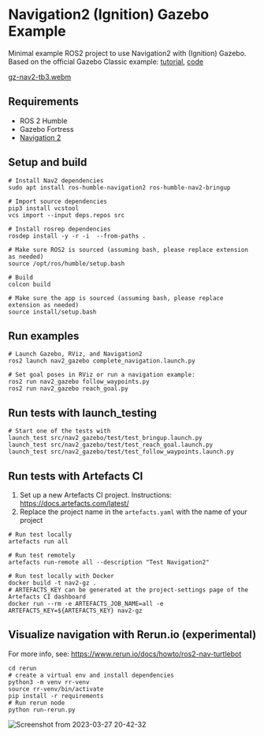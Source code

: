 
# Navigation2 (Ignition) Gazebo Example
Minimal example ROS2 project to use Navigation2 with (Ignition) Gazebo. Based on the official Gazebo Classic example: [tutorial](https://navigation.ros.org/setup_guides/index.html), [code](https://github.com/ros-planning/navigation2_tutorials/tree/master/sam_bot_description)

[gz-nav2-tb3.webm](https://user-images.githubusercontent.com/2298371/226628768-818a7c3f-e5e1-49c6-b819-112c2cfa668b.webm)

## Requirements
 - ROS 2 Humble
 - Gazebo Fortress
 - [Navigation 2](https://navigation.ros.org/build_instructions/index.html#install)

## Setup and build
```
# Install Nav2 dependencies
sudo apt install ros-humble-navigation2 ros-humble-nav2-bringup

# Import source dependencies
pip3 install vcstool
vcs import --input deps.repos src

# Install rosrep dependencies
rosdep install -y -r -i  --from-paths .

# Make sure ROS2 is sourced (assuming bash, please replace extension as needed)
source /opt/ros/humble/setup.bash

# Build
colcon build

# Make sure the app is sourced (assuming bash, please replace extension as needed)
source install/setup.bash
```

## Run examples
```
# Launch Gazebo, RViz, and Navigation2
ros2 launch nav2_gazebo complete_navigation.launch.py

# Set goal poses in RViz or run a navigation example:
ros2 run nav2_gazebo follow_waypoints.py
ros2 run nav2_gazebo reach_goal.py
```

## Run tests with **launch_testing**
```
# Start one of the tests with
launch_test src/nav2_gazebo/test/test_bringup.launch.py
launch_test src/nav2_gazebo/test/test_reach_goal.launch.py
launch_test src/nav2_gazebo/test/test_follow_waypoints.launch.py
```



## Run tests with **Artefacts CI**
 1. Set up a new Artefacts CI project. Instructions: https://docs.artefacts.com/latest/
 2. Replace the project name in the `artefacts.yaml` with the name of your project
```
# Run test locally
artefacts run all

# Run test remotely
artefacts run-remote all --description "Test Navigation2"

# Run test locally with Docker
docker build -t nav2-gz .
# ARTEFACTS_KEY can be generated at the project-settings page of the Artefacts CI dashboard
docker run --rm -e ARTEFACTS_JOB_NAME=all -e ARTEFACTS_KEY=${ARTEFACTS_KEY} nav2-gz
```

## Visualize navigation with **Rerun.io** (experimental)
For more info, see: https://www.rerun.io/docs/howto/ros2-nav-turtlebot
```
cd rerun
# create a virtual env and install dependencies
python3 -m venv rr-venv
source rr-venv/bin/activate
pip install -r requirements
# Run rerun node
python run-rerun.py
```
![Screenshot from 2023-03-27 20-42-32](https://user-images.githubusercontent.com/2298371/228792085-66837913-32fe-4506-9624-673424328ea4.png)
